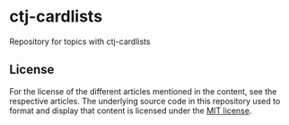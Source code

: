 # ctj-cardlists

Repository for topics with ctj-cardlists

## License

For the license of the different articles mentioned in the content, see the respective articles. The underlying source code in this repository used to format and display that content is licensed under the [MIT license](http://opensource.org/licenses/mit-license.php).
